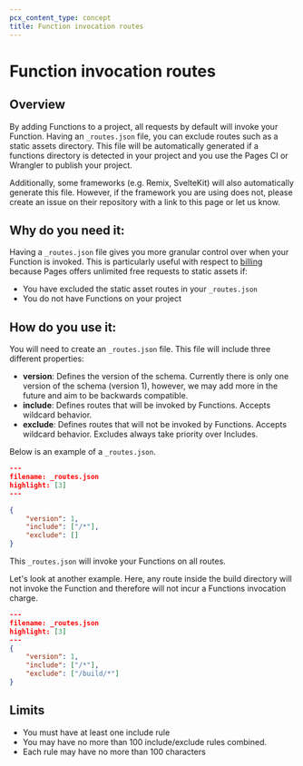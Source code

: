 ```yaml
---
pcx_content_type: concept
title: Function invocation routes
---
```

# Function invocation routes 

## Overview
By adding Functions to a project, all requests by default will invoke your Function. Having an `_routes.json` file, you can exclude routes such as a static assets directory. This file will be automatically generated if a functions directory is detected in your project and you use the Pages CI or Wrangler to publish your project. 

Additionally, some frameworks (e.g. Remix, SvelteKit) will also automatically generate this file.  However, if the framework you are using does not, please create an issue on their repository with a link to this page or let us know. 

## Why do you need it: 
Having a `_routes.json` file gives you more granular control over when your Function is invoked. This is particularly useful with respect to [billing](https://developers.cloudflare.com/pages/platform/functions/billing/) because Pages offers unlimited free requests to static assets if:
* You have excluded the static asset routes in your `_routes.json`
* You do not have Functions on your project 

## How do you use it: 
You will need to create an `_routes.json` file. This file will include three different properties:
* **version**: Defines the version of the schema. Currently there is only one version of the schema (version 1), however, we may add more in the future and aim to be backwards compatible.
* **include**: Defines routes that will be invoked by Functions. Accepts wildcard behavior.
* **exclude**: Defines routes that will not be invoked by Functions. Accepts wildcard behavior. Excludes always take priority over Includes.

Below is an example of a `_routes.json`. 


```json
---
filename: _routes.json
highlight: [3]
---

{
    "version": 1,
    "include": ["/*"],
    "exclude": []
}
```

This `_routes.json` will invoke your Functions on all routes. 

Let's look at another example. Here, any route inside the build directory will not invoke the Function and therefore will not incur a Functions invocation charge. 

```json
---
filename: _routes.json
highlight: [3]
---
{
    "version": 1,
    "include": ["/*"],
    "exclude": ["/build/*"]
}
```

## Limits
* You must have at least one include rule 
* You may have no more than 100 include/exclude rules combined. 
* Each rule may have no more than 100 characters 
